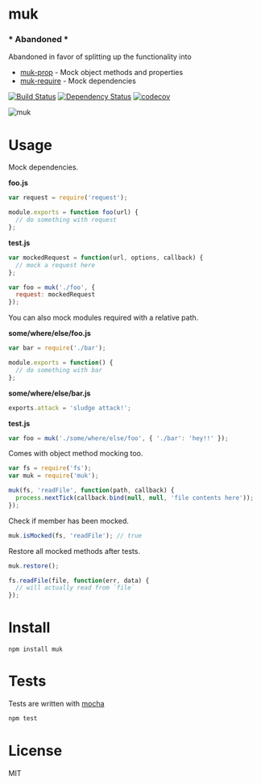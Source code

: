 # muk

### * Abandoned *
Abandoned in favor of splitting up the functionality into
* [muk-prop](https://github.com/fent/muk-prop.js) - Mock object methods and properties
* [muk-require](https://github.com/fent/node-muk-require) - Mock dependencies

[![Build Status](https://secure.travis-ci.org/fent/node-muk.svg)](http://travis-ci.org/fent/node-muk)
[![Dependency Status](https://gemnasium.com/fent/node-muk.svg)](https://gemnasium.com/fent/node-muk)
[![codecov](https://codecov.io/gh/fent/node-muk/branch/master/graph/badge.svg)](https://codecov.io/gh/fent/node-muk)

![muk](muk.gif)

# Usage

Mock dependencies.

**foo.js**
```js
var request = require('request');

module.exports = function foo(url) {
  // do something with request
};
```

**test.js**
```js
var mockedRequest = function(url, options, callback) {
  // mock a request here
};

var foo = muk('./foo', {
  request: mockedRequest
});
```

You can also mock modules required with a relative path.

**some/where/else/foo.js**
```js
var bar = require('./bar');

module.exports = function() {
  // do something with bar
};
```

**some/where/else/bar.js**
```js
exports.attack = 'sludge attack!';
```

**test.js**
```js
var foo = muk('./some/where/else/foo', { './bar': 'hey!!' });
```

Comes with object method mocking too.

```js
var fs = require('fs');
var muk = require('muk');

muk(fs, 'readFile', function(path, callback) {
  process.nextTick(callback.bind(null, null, 'file contents here'));
});
```

Check if member has been mocked.

```js
muk.isMocked(fs, 'readFile'); // true
```

Restore all mocked methods after tests.

```js
muk.restore();

fs.readFile(file, function(err, data) {
  // will actually read from `file`
});
```


# Install

    npm install muk


# Tests
Tests are written with [mocha](http://visionmedia.github.com/mocha/)

```bash
npm test
```

# License
MIT
